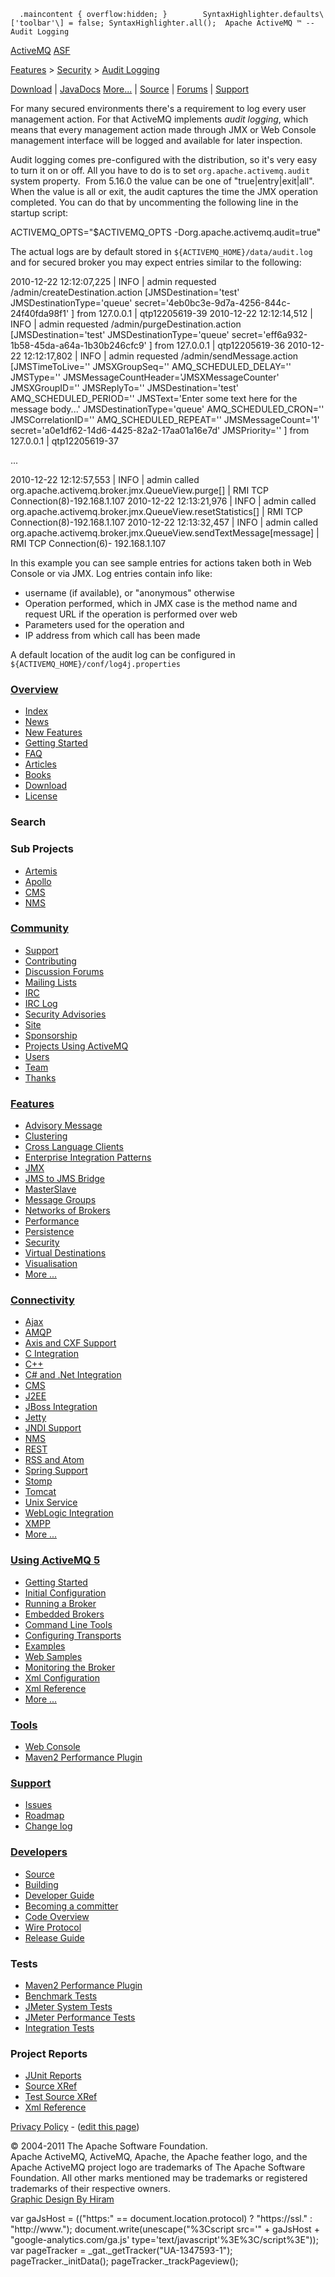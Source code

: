       .maincontent { overflow:hidden; }        SyntaxHighlighter.defaults\['toolbar'\] = false; SyntaxHighlighter.all();  Apache ActiveMQ ™ -- Audit Logging 

[ActiveMQ](http://activemq.apache.org "The most popular and powerful open source Message Broker") [ASF](http://www.apache.org "The Apache Software Foundation")

[Features](features.html) > [Security](security.html) > [Audit Logging](audit-logging.html)

[Download](download.html) | [JavaDocs](http://activemq.apache.org/maven/apidocs/index.html) [More...](javadocs.html) | [Source](source.html) | [Forums](discussion-forums.html) | [Support](support.html)

For many secured environments there's a requirement to log every user management action. For that ActiveMQ implements _audit logging_, which means that every management action made through JMX or Web Console management interface will be logged and available for later inspection.

Audit logging comes pre-configured with the distribution, so it's very easy to turn it on or off. All you have to do is to set `org.apache.activemq.audit` system property.  From 5.16.0 the value can be one of "true|entry|exit|all". When the value is all or exit, the audit captures the time the JMX operation completed. You can do that by uncommenting the following line in the startup script:

ACTIVEMQ\_OPTS="$ACTIVEMQ\_OPTS -Dorg.apache.activemq.audit=true"

The actual logs are by default stored in `${ACTIVEMQ_HOME}/data/audit.log` and for secured broker you may expect entries similar to the following:

2010-12-22 12:12:07,225 | INFO  | admin requested /admin/createDestination.action \[JMSDestination='test' JMSDestinationType='queue' 
secret='4eb0bc3e-9d7a-4256-844c-24f40fda98f1' \] from 127.0.0.1 | qtp12205619-39
2010-12-22 12:12:14,512 | INFO  | admin requested /admin/purgeDestination.action \[JMSDestination='test' JMSDestinationType='queue' 
secret='eff6a932-1b58-45da-a64a-1b30b246cfc9' \] from 127.0.0.1 | qtp12205619-36
2010-12-22 12:12:17,802 | INFO  | admin requested /admin/sendMessage.action \[JMSTimeToLive='' JMSXGroupSeq='' AMQ\_SCHEDULED\_DELAY='' JMSType='' 
JMSMessageCountHeader='JMSXMessageCounter' JMSXGroupID='' JMSReplyTo='' JMSDestination='test' AMQ\_SCHEDULED\_PERIOD='' JMSText='Enter some text 
here for the message body...' JMSDestinationType='queue' AMQ\_SCHEDULED\_CRON='' JMSCorrelationID='' AMQ\_SCHEDULED\_REPEAT='' JMSMessageCount='1' 
secret='a0e1df62-14d6-4425-82a2-17aa01a16e7d' JMSPriority='' \] from 127.0.0.1 | qtp12205619-37

...

2010-12-22 12:12:57,553 | INFO  | admin called org.apache.activemq.broker.jmx.QueueView.purge\[\] | RMI TCP Connection(8)-192.168.1.107
2010-12-22 12:13:21,976 | INFO  | admin called org.apache.activemq.broker.jmx.QueueView.resetStatistics\[\] | RMI TCP Connection(8)-192.168.1.107
2010-12-22 12:13:32,457 | INFO  | admin called org.apache.activemq.broker.jmx.QueueView.sendTextMessage\[message\] | RMI TCP Connection(6)-
192.168.1.107

In this example you can see sample entries for actions taken both in Web Console or via JMX. Log entries contain info like:

*   username (if available), or "anonymous" otherwise
*   Operation performed, which in JMX case is the method name and request URL if the operation is performed over web
*   Parameters used for the operation and
*   IP address from which call has been made

A default location of the audit log can be configured in `${ACTIVEMQ_HOME}/conf/log4j.properties`

### [Overview](overview.html)

*   [Index](index.html)
*   [News](news.html)
*   [New Features](new-features.html)
*   [Getting Started](getting-started.html)
*   [FAQ](faq.html)
*   [Articles](articles.html)
*   [Books](books.html)
*   [Download](download.html)
*   [License](http://www.apache.org/licenses/)

### Search

    
  

### Sub Projects

*   [Artemis](http://activemq.apache.org/artemis/)
*   [Apollo](http://activemq.apache.org/apollo "ActiveMQ Apollo")
*   [CMS](http://activemq.apache.org/cms/)
*   [NMS](http://activemq.apache.org/nms/ "NMS is the .Net Messaging API")

### [Community](community.html)

*   [Support](support.html)
*   [Contributing](contributing.html)
*   [Discussion Forums](discussion-forums.html)
*   [Mailing Lists](mailing-lists.html)
*   [IRC](irc.html)
*   [IRC Log](http://javabot.evanchooly.com/logs/%23apache-activemq/today)
*   [Security Advisories](security-advisories.html)
*   [Site](site.html)
*   [Sponsorship](http://www.apache.org/foundation/sponsorship.html)
*   [Projects Using ActiveMQ](projects-using-activemq.html)
*   [Users](users.html)
*   [Team](team.html)
*   [Thanks](thanks.html)

### [Features](features.html)

*   [Advisory Message](advisory-message.html)
*   [Clustering](clustering.html)
*   [Cross Language Clients](cross-language-clients.html)
*   [Enterprise Integration Patterns](enterprise-integration-patterns.html)
*   [JMX](jmx.html)
*   [JMS to JMS Bridge](jms-to-jms-bridge.html)
*   [MasterSlave](masterslave.html)
*   [Message Groups](message-groups.html)
*   [Networks of Brokers](networks-of-brokers.html)
*   [Performance](performance.html)
*   [Persistence](persistence.html)
*   [Security](security.html)
*   [Virtual Destinations](virtual-destinations.html)
*   [Visualisation](visualisation.html)
*   [More ...](features.html)

### [Connectivity](connectivity.html)

*   [Ajax](ajax.html)
*   [AMQP](amqp.html)
*   [Axis and CXF Support](axis-and-cxf-support.html)
*   [C Integration](c-integration.html)
*   [C++](activemq-c-clients.html)
*   [C# and .Net Integration](http://activemq.apache.org/nms/)
*   [CMS](http://activemq.apache.org/cms/)
*   [J2EE](j2ee.html)
*   [JBoss Integration](jboss-integration.html)
*   [Jetty](http://docs.codehaus.org/display/JETTY/Integrating+with+ActiveMQ)
*   [JNDI Support](jndi-support.html)
*   [NMS](http://activemq.apache.org/nms/ "NMS is the .Net Messaging API")
*   [REST](rest.html)
*   [RSS and Atom](rss-and-atom.html)
*   [Spring Support](spring-support.html)
*   [Stomp](stomp.html)
*   [Tomcat](tomcat.html)
*   [Unix Service](unix-service.html)
*   [WebLogic Integration](weblogic-integration.html)
*   [XMPP](xmpp.html)
*   [More ...](connectivity.html)

### [Using ActiveMQ 5](using-activemq-5.html)

*   [Getting Started](version-5-getting-started.html)
*   [Initial Configuration](version-5-initial-configuration.html)
*   [Running a Broker](version-5-run-broker.html)
*   [Embedded Brokers](how-do-i-embed-a-broker-inside-a-connection.html)
*   [Command Line Tools](activemq-command-line-tools-reference.html)
*   [Configuring Transports](configuring-version-5-transports.html)
*   [Examples](version-5-examples.html)
*   [Web Samples](version-5-web-samples.html)
*   [Monitoring the Broker](how-can-i-monitor-activemq.html)
*   [Xml Configuration](version-5-xml-configuration.html)
*   [Xml Reference](xml-reference.html)
*   [More ...](using-activemq-5.html)

### [Tools](tools.html)

*   [Web Console](web-console.html)
*   [Maven2 Performance Plugin](activemq-performance-module-users-manual.html)

### [Support](support.html)

*   [Issues](http://issues.apache.org/jira/browse/AMQ)
*   [Roadmap](http://issues.apache.org/activemq/browse/AMQ?report=com.atlassian.jira.plugin.system.project:roadmap-panel)
*   [Change log](http://issues.apache.org/activemq/browse/AMQ?report=com.atlassian.jira.plugin.system.project:changelog-panel)

### [Developers](developers.html)

*   [Source](source.html)
*   [Building](building.html)
*   [Developer Guide](developer-guide.html)
*   [Becoming a committer](becoming-a-committer.html)
*   [Code Overview](code-overview.html)
*   [Wire Protocol](wire-protocol.html)
*   [Release Guide](release-guide.html)

### Tests

*   [Maven2 Performance Plugin](activemq-performance-module-users-manual.html)
*   [Benchmark Tests](benchmark-tests.html)
*   [JMeter System Tests](jmeter-system-tests.html)
*   [JMeter Performance Tests](jmeter-performance-tests.html)
*   [Integration Tests](integration-tests.html)

### Project Reports

*   [JUnit Reports](junit-reports.html)
*   [Source XRef](source-xref.html)
*   [Test Source XRef](test-source-xref.html)
*   [Xml Reference](xml-reference.html)

[Privacy Policy](http://activemq.apache.org/privacy-policy.html) \- ([edit this page](https://cwiki.apache.org/confluence/pages/editpage.action?pageId=24190903))

© 2004-2011 The Apache Software Foundation.  
Apache ActiveMQ, ActiveMQ, Apache, the Apache feather logo, and the Apache ActiveMQ project logo are trademarks of The Apache Software Foundation. All other marks mentioned may be trademarks or registered trademarks of their respective owners.  
[Graphic Design By Hiram](http://hiramchirino.com)

var gaJsHost = (("https:" == document.location.protocol) ? "https://ssl." : "http://www."); document.write(unescape("%3Cscript src='" + gaJsHost + "google-analytics.com/ga.js' type='text/javascript'%3E%3C/script%3E")); var pageTracker = \_gat.\_getTracker("UA-1347593-1"); pageTracker.\_initData(); pageTracker.\_trackPageview();